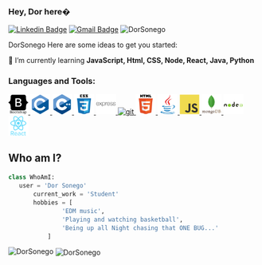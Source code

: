 ### Hey, Dor here�

[![Linkedin Badge](https://img.shields.io/badge/-DorSonego-blue?style=flat-square&logo=Linkedin&logoColor=white&link=https://www.linkedin.com/in/Dor-Sonego)](https://www.linkedin.com/in/Dor-Sonego) [![Gmail Badge](https://img.shields.io/badge/-dorsonego123@gmail.com-c14438?style=flat-square&logo=Gmail&logoColor=white&link=dorsonego123@gmail.com)](dorsonego123@gmail.com)  <img src="https://komarev.com/ghpvc/?username=DorSonego" alt="DorSonego" /> </p>

DorSonego
Here are some ideas to get you started:

 🌱 I’m currently learning **JavaScript, Html, CSS, Node, React, Java, Python**

<h3 align="left">Languages and Tools:</h3>
<p align="left"> <a href="https://getbootstrap.com" target="_blank" rel="noreferrer"> <img src="https://raw.githubusercontent.com/devicons/devicon/master/icons/bootstrap/bootstrap-plain-wordmark.svg" alt="bootstrap" width="40" height="40"/> </a> <a href="https://www.cprogramming.com/" target="_blank" rel="noreferrer"> <img src="https://raw.githubusercontent.com/devicons/devicon/master/icons/c/c-original.svg" alt="c" width="40" height="40"/> </a> <a href="https://www.w3schools.com/cpp/" target="_blank" rel="noreferrer"> <img src="https://raw.githubusercontent.com/devicons/devicon/master/icons/cplusplus/cplusplus-original.svg" alt="cplusplus" width="40" height="40"/> </a> <a href="https://www.w3schools.com/css/" target="_blank" rel="noreferrer"> <img src="https://raw.githubusercontent.com/devicons/devicon/master/icons/css3/css3-original-wordmark.svg" alt="css3" width="40" height="40"/> </a> <a href="https://expressjs.com" target="_blank" rel="noreferrer"> <img src="https://raw.githubusercontent.com/devicons/devicon/master/icons/express/express-original-wordmark.svg" alt="express" width="40" height="40"/> </a> <a href="https://git-scm.com/" target="_blank" rel="noreferrer"> <img src="https://www.vectorlogo.zone/logos/git-scm/git-scm-icon.svg" alt="git" width="40" height="40"/> </a> <a href="https://www.w3.org/html/" target="_blank" rel="noreferrer"> <img src="https://raw.githubusercontent.com/devicons/devicon/master/icons/html5/html5-original-wordmark.svg" alt="html5" width="40" height="40"/> </a> <a href="https://www.java.com" target="_blank" rel="noreferrer"> <img src="https://raw.githubusercontent.com/devicons/devicon/master/icons/java/java-original.svg" alt="java" width="40" height="40"/> </a> <a href="https://developer.mozilla.org/en-US/docs/Web/JavaScript" target="_blank" rel="noreferrer"> <img src="https://raw.githubusercontent.com/devicons/devicon/master/icons/javascript/javascript-original.svg" alt="javascript" width="40" height="40"/> </a> <a href="https://www.mongodb.com/" target="_blank" rel="noreferrer"> <img src="https://raw.githubusercontent.com/devicons/devicon/master/icons/mongodb/mongodb-original-wordmark.svg" alt="mongodb" width="40" height="40"/> </a> <a href="https://nodejs.org" target="_blank" rel="noreferrer"> <img src="https://raw.githubusercontent.com/devicons/devicon/master/icons/nodejs/nodejs-original-wordmark.svg" alt="nodejs" width="40" height="40"/> </a> <a href="https://reactjs.org/" target="_blank" rel="noreferrer"> <img src="https://raw.githubusercontent.com/devicons/devicon/master/icons/react/react-original-wordmark.svg" alt="react" width="40" height="40"/> </a> </p>

 ## Who am I?
 ```python
 class WhoAmI:
 	user = 'Dor Sonego'
		current_work = 'Student'
		hobbies = [
				'EDM music',
				'Playing and watching basketball',
				'Being up all Night chasing that ONE BUG...'
			]
 ```
<p><img align="left" src="https://github-readme-stats.vercel.app/api/top-langs?username=DorSonego&show_icons=true&locale=en&layout=compact" alt="DorSonego" /></p>

<p>&nbsp;<img align="center" src="https://github-readme-stats.vercel.app/api?username=DorSonego&show_icons=true&locale=en" alt="DorSonego" /></p>

